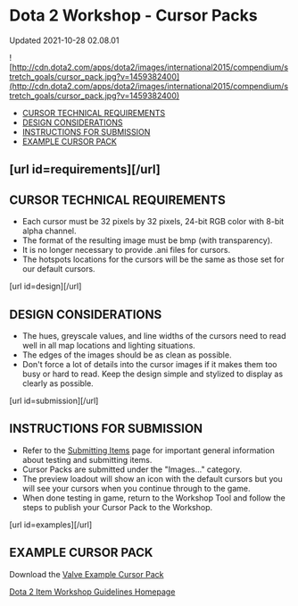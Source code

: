 # Dota 2 Workshop - Cursor Packs
Updated 2021-10-28 02.08.01

![http://cdn.dota2.com/apps/dota2/images/international2015/compendium/stretch_goals/cursor_pack.jpg?v=1459382400](http://cdn.dota2.com/apps/dota2/images/international2015/compendium/stretch_goals/cursor_pack.jpg?v=1459382400)  
  

* [CURSOR TECHNICAL REQUIREMENTS ](#requirements)
* [DESIGN CONSIDERATIONS ](#design)
* [INSTRUCTIONS FOR SUBMISSION ](#submission)
* [EXAMPLE CURSOR PACK](#examples)

  
  
## [url id=requirements][/url]
## CURSOR TECHNICAL REQUIREMENTS

* Each cursor must be 32 pixels by 32 pixels, 24-bit RGB color with 8-bit alpha channel.
* The format of the resulting image must be bmp (with transparency).
* It is no longer necessary to provide .ani files for cursors.
* The hotspots locations for the cursors will be the same as those set for our default cursors.

  
  
[url id=design][/url]  
  
## DESIGN CONSIDERATIONS

* The hues, greyscale values, and line widths of the cursors need to read well in all map locations and lighting situations.
* The edges of the images should be as clean as possible.
* Don't force a lot of details into the cursor images if it makes them too busy or hard to read. Keep the design simple and stylized to display as clearly as possible.

  
  
[url id=submission][/url]  
  
## INSTRUCTIONS FOR SUBMISSION

* Refer to the [Submitting Items](https://help.steampowered.com/en/faqs/view/3E00-D38F-B793-7384) page for important general information about testing and submitting items.
* Cursor Packs are submitted under the "Images..." category.
* The preview loadout will show an icon with the default cursors but you will see your cursors when you continue through to the game.
* When done testing in game, return to the Workshop Tool and follow the steps to publish your Cursor Pack to the Workshop.

  
  
[url id=examples][/url]  
  
## EXAMPLE CURSOR PACK
Download the [Valve Example Cursor Pack](http://media.steampowered.com/apps/dota2/images/workshop/guidelines/cursors/example_valve_cursor_pack.zip)  
  
[Dota 2 Item Workshop Guidelines Homepage](http://www.dota2.com/workshop/)